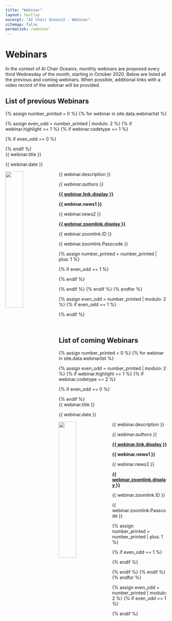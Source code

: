 ```yaml
---
title: "Webinar"
layout: textlay
excerpt: "AI Chair OceaniX - Webinar"
sitemap: false
permalink: /webinar
---
```


# Webinars

In the context of AI Chair Oceanix, monthly webinars are proposed every third Wednesday of the month, starting in October 2020. Below are listed all the previous and coming webinars. When possible, additional links with a video record of the webinar will be provided.

## List of previous Webinars

{% assign number_printed = 0 %}
{% for webinar in site.data.webinarlist %}

{% assign even_odd = number_printed | modulo: 2 %}
{% if webinar.highlight == 1 %}
{% if webinar.codetype == 1 %}

{% if even_odd == 0 %}
<div class="row">
{% endif %}

<div class="col-sm-6 clearfix">
 <div class="well">
  <pubtit>{{ webinar.title }}</pubtit>
  <p>{{ webinar.date }} <br></p>
  <img src="{{ site.url }}{{ site.baseurl }}/images/webinarpic/{{ webinar.image }}" class="img-responsive" width="33%" style="float: left" />
  <p>{{ webinar.description }}</p>
  <p><em>{{ webinar.authors }}</em></p>
  <p><strong><a href="{{ webinar.link.url }}">{{ webinar.link.display }}</a></strong></p>
  <p class="text-danger"><strong> {{ webinar.news1 }}</strong></p>
  <p> {{ webinar.news2 }}</p>
  <p><strong><a href="{{ webinar.zoomlink.url }}">{{ webinar.zoomlink.display }}</a></strong></p>
  <p> {{ webinar.zoomlink.ID }}</p>
  <p> {{ webinar.zoomlink.Passcode }}</p>
 </div>
</div>

{% assign number_printed = number_printed | plus: 1 %}

{% if even_odd == 1 %}
</div>
{% endif %}

{% endif %}
{% endif %}
{% endfor %}

{% assign even_odd = number_printed | modulo: 2 %}
{% if even_odd == 1 %}
</div>
{% endif %}

<p> &nbsp; </p>

## List of coming Webinars

{% assign number_printed = 0 %}
{% for webinar in site.data.webinarlist %}

{% assign even_odd = number_printed | modulo: 2 %}
{% if webinar.highlight == 1 %}
{% if webinar.codetype == 2 %}

{% if even_odd == 0 %}
<div class="row">
{% endif %}

<div class="col-sm-6 clearfix">
 <div class="well">
  <pubtit>{{ webinar.title }}</pubtit>
  <p>{{ webinar.date }} <br> </p>
  <img src="{{ site.url }}{{ site.baseurl }}/images/webinarpic/{{ webinar.image }}" class="img-responsive" width="33%" style="float: left" />
  <p>{{ webinar.description }}</p>
  <p><em>{{ webinar.authors }}</em></p>
  <p><strong><a href="{{ webinar.link.url }}">{{ webinar.link.display }}</a></strong></p>
  <p class="text-danger"><strong> {{ webinar.news1 }}</strong></p>
  <p> {{ webinar.news2 }}</p>
  <p><strong><a href="{{ webinar.zoomlink.url }}">{{ webinar.zoomlink.display }}</a></strong></p>
  <p> {{ webinar.zoomlink.ID }}</p>
  <p> {{ webinar.zoomlink.Passcode }}</p>
 </div>
</div>

{% assign number_printed = number_printed | plus: 1 %}

{% if even_odd == 1 %}
</div>
{% endif %}

{% endif %}
{% endif %}
{% endfor %}

{% assign even_odd = number_printed | modulo: 2 %}
{% if even_odd == 1 %}
</div>
{% endif %}



